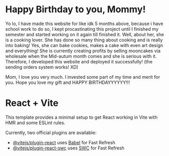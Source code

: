 # Happy Birthday to you, Mommy!

Yo lo, I have made this website for like idk 5 months above, because i have school work to do so, I kept procastinating this project until I finished my semester and started working on it again till finished it.
Well, about her, she is a cooking lover. She has done so many thing about cooking and is really into baking! Yes, she can bake cookies, makes a cake with even art design and everything! She is currently creating profits by selling mooncakes via wholesale when the Mid-autum month comes and she is serious with it. Therefore, I developed this website and deployed it successfully! (the sending orders system works! XD)

Mom, I love you very much. I invested some part of my time and merit for you. Hope you love my gift and HAPPY BIRTHDAYYYYYY!!!


# React + Vite

This template provides a minimal setup to get React working in Vite with HMR and some ESLint rules.

Currently, two official plugins are available:

- [@vitejs/plugin-react](https://github.com/vitejs/vite-plugin-react/blob/main/packages/plugin-react/README.md) uses [Babel](https://babeljs.io/) for Fast Refresh
- [@vitejs/plugin-react-swc](https://github.com/vitejs/vite-plugin-react-swc) uses [SWC](https://swc.rs/) for Fast Refresh
